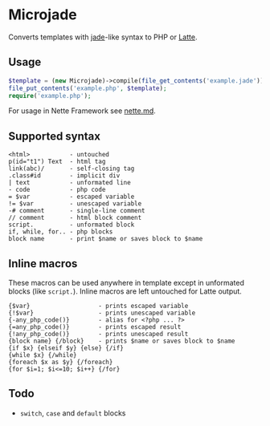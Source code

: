 # Microjade

Converts templates with [jade][]-like syntax to PHP or [Latte][].

[jade]: https://github.com/visionmedia/jade
[latte]: https://github.com/nette/latte


## Usage

```php
$template = (new Microjade)->compile(file_get_contents('example.jade'));
file_put_contents('example.php', $template);
require('example.php');
```
For usage in Nette Framework see [nette.md](nette.md).


## Supported syntax

    <html>           - untouched
    p(id="t1") Text  - html tag
    link(abc)/       - self-closing tag
    .class#id        - implicit div
    | text           - unformated line
    - code           - php code
    = $var           - escaped variable
    != $var          - unescaped variable
    -# comment       - single-line comment
    // comment       - html block comment
    script.          - unformated block
    if, while, for.. - php blocks
    block name       - print $name or saves block to $name


## Inline macros

These macros can be used anywhere in template except in unformated blocks (like `script.`).
Inline macros are left untouched for Latte output.

    {$var}                   - prints escaped variable
    {!$var}                  - prints unescaped variable
    {-any_php_code()}        - alias for <?php ... ?>
    {=any_php_code()}        - prints escaped result
    {!any_php_code()}        - prints unescaped result
    {block name} {/block}    - prints $name or saves block to $name
    {if $x} {elseif $y} {else} {/if}
    {while $x} {/while}
    {foreach $x as $y} {/foreach}
    {for $i=1; $i<=10; $i++} {/for}


## Todo

- `switch`, `case` and `default` blocks


